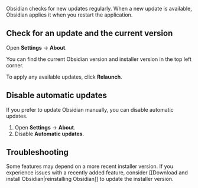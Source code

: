Obsidian checks for new updates regularly. When a new update is available, Obsidian applies it when you restart the application.

## Check for an update and the current version

Open **Settings** ->  **About**.

You can find the current Obsidian version and installer version in the top left corner.

To apply any available updates, click **Relaunch**.

## Disable automatic updates

If you prefer to update Obsidian manually, you can disable automatic updates.

1. Open **Settings** ->  **About**.
2. Disable **Automatic updates**.

## Troubleshooting

Some features may depend on a more recent installer version. If you experience issues with a recently added feature, consider [[Download and install Obsidian|reinstalling Obsidian]] to update the installer version.
